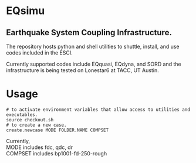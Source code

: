 # EQsimu
## Earthquake System Coupling Infrastructure. 
The repository hosts python and shell utilities to shuttle, install, and use codes included in the ESCI. <br/>

Currently supported codes include EQquasi, EQdyna, and SORD and the infrastructure is being tested on Lonestar6 at TACC, UT Austin.

# Usage
```
# to activate environment variables that allow access to utilities and executables.
source checkout.sh 
# to create a new case.
create.newcase MODE FOLDER.NAME COMPSET 
```
Currently, <br/>
MODE    includes fdc, qdc, dr <br/> 
COMPSET includes bp1001-fd-250-rough <br/> 


